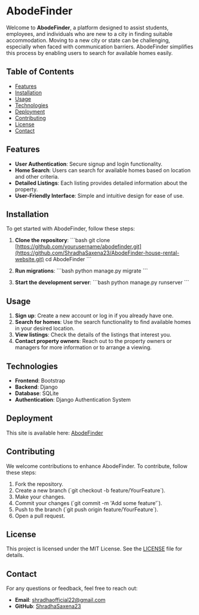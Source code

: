 # AbodeFinder

Welcome to **AbodeFinder**, a platform designed to assist students, employees, and individuals who are new to a city in finding suitable accommodation. Moving to a new city or state can be challenging, especially when faced with communication barriers. AbodeFinder simplifies this process by enabling users to search for available homes easily.

## Table of Contents

- [Features](#features)
- [Installation](#installation)
- [Usage](#usage)
- [Technologies](#technologies)
- [Deployment](#deployment)
- [Contributing](#contributing)
- [License](#license)
- [Contact](#contact)

## Features

- **User Authentication**: Secure signup and login functionality.
- **Home Search**: Users can search for available homes based on location and other criteria.
- **Detailed Listings**: Each listing provides detailed information about the property.
- **User-Friendly Interface**: Simple and intuitive design for ease of use.

## Installation

To get started with AbodeFinder, follow these steps:

1. **Clone the repository**:
   \`\`\`bash
   git clone [https://github.com/yourusername/abodefinder.git](https://github.com/ShradhaSaxena23/AbodeFinder-house-rental-website.git)
   cd AbodeFinder
   \`\`\`



2. **Run migrations**:
   \`\`\`bash
   python manage.py migrate
   \`\`\`

3. **Start the development server**:
   \`\`\`bash
   python manage.py runserver
   \`\`\`

## Usage

1. **Sign up**: Create a new account or log in if you already have one.
2. **Search for homes**: Use the search functionality to find available homes in your desired location.
3. **View listings**: Check the details of the listings that interest you.
4. **Contact property owners**: Reach out to the property owners or managers for more information or to arrange a viewing.

## Technologies

- **Frontend**: Bootstrap
- **Backend**: Django
- **Database**: SQLite
- **Authentication**: Django Authentication System

## Deployment 
This site is available here: [AbodeFinder](https://shradha.pythonanywhere.com/)


## Contributing

We welcome contributions to enhance AbodeFinder. To contribute, follow these steps:

1. Fork the repository.
2. Create a new branch (\`git checkout -b feature/YourFeature\`).
3. Make your changes.
4. Commit your changes (\`git commit -m 'Add some feature'\`).
5. Push to the branch (\`git push origin feature/YourFeature\`).
6. Open a pull request.

## License

This project is licensed under the MIT License. See the [LICENSE](LICENSE) file for details.

## Contact

For any questions or feedback, feel free to reach out:

- **Email**: shradhaofficial22@gmail.com
- **GitHub**: [ShradhaSaxena23](https://github.com/ShradhaSaxena23)
